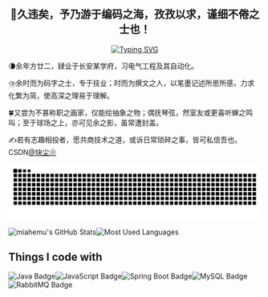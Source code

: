 <h2 align="center">👋久违矣，予乃游于编码之海，孜孜以求，谨细不倦之士也！</h2>

<div align="center">
  
  <div align="center">
    <a href="[https://blog.csdn.net/weixin_74199893?spm=1000.2115.3001.5343](https://blog.csdn.net/weixin_74199893?spm=1000.2115.3001.5343)">
     <img src="https://readme-typing-svg.demolab.com?font=Fira+Code&size=24&pause=1000&color=58A6FF&center=true&vCenter=true&width=500&lines=Welcome+to+my+GitHub!;System.out.println(%22Hello+World!%22);Code+is+like+poetry+✨" alt="Typing SVG">
    </a>
  </div>

</div>

🌘余年方廿二，肄业于长安某学府，习电气工程及其自动化。

⛈️余时而为码字之士，专于技业；时而为撰文之人，以笔墨记述所思所感，力求化繁为简，使高深之理易于理解。

🍀又尝为不甚称职之画家，仅能绘抽象之物；偶抚琴弦，然室友或更喜听蝉之鸣叫；至于球场之上，亦可见余之影，虽常遭封盖。

✍若有志趣相投者，愿共商技术之道，或诉日常琐碎之事，皆可私信吾也。CSDN[@玦尘❀](https://blog.csdn.net/weixin_74199893?spm=1010.2135.3001.5343)

![亮色](https://raw.githubusercontent.com/miahemu/miahemu/output/github-contribution-grid-snake.svg)


<img height="120px" src="https://github-readme-stats.vercel.app/api?username=miahemu&hide_title=true&show_icons=true&hide=issues&include_all_commits=true&count_private=true&theme=graywhite&hide_border=true&bg_color=45,ff7979,ffd479,fffc79,73fa79" alt="miahemu's GitHub Stats"><img height="120px" src="https://github-readme-stats.vercel.app/api/top-langs?username=miahemu&hide_title=true&layout=compact&theme=graywhite&hide_border=true&bg_color=45,fffc79,73fa79,75f0db" alt="Most Used Languages">

## Things I code with
  <img src="https://img.shields.io/badge/Java-007396?style=for-the-badge&logo=java&logoColor=white" alt="Java Badge" /><img src="https://img.shields.io/badge/JavaScript-F7DF1E?style=for-the-badge&logo=javascript&logoColor=black" alt="JavaScript Badge" /><img src="https://img.shields.io/badge/SpringBoot-6DB33F?style=for-the-badge&logo=spring&logoColor=white" alt="Spring Boot Badge" /><img src="https://img.shields.io/badge/MySQL-4479A1?style=for-the-badge&logo=mysql&logoColor=white" alt="MySQL Badge" /><img src="https://img.shields.io/badge/RabbitMQ-FF6600?style=for-the-badge&logo=rabbitmq&logoColor=white" alt="RabbitMQ Badge" />

